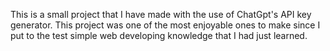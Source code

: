 This is a small project that I have made with the use of ChatGpt's API key generator. This project was one of the most enjoyable ones to make since I put to the test
simple web developing knowledge that I had just learned.
